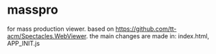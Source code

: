 # masspro
for mass production viewer.
based on https://github.com/tt-acm/Spectacles.WebViewer.
the main changes are made in:
index.html,
APP_INIT.js
